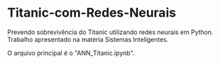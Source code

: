# Titanic-com-Redes-Neurais

Prevendo sobrevivência do Titanic utilizando redes neurais em Python.
Trabalho apresentado na matéria Sistemas Inteligentes.

O arquivo principal é o "ANN_Titanic.ipynb".

